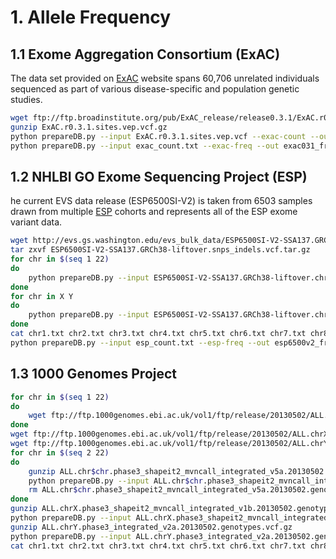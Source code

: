 # 1. Allele Frequency

##  1.1 Exome Aggregation Consortium (ExAC)

The data set provided on [ExAC](http://exac.broadinstitute.org/) website spans 60,706 unrelated individuals sequenced as part of various disease-specific and population genetic studies.

```bash
wget ftp://ftp.broadinstitute.org/pub/ExAC_release/release0.3.1/ExAC.r0.3.1.sites.vep.vcf.gz .
gunzip ExAC.r0.3.1.sites.vep.vcf.gz
python prepareDB.py --input ExAC.r0.3.1.sites.vep.vcf --exac-count --out exac_count.txt
python prepareDB.py --input exac_count.txt --exac-freq --out exac031_freq.txt
```

## 1.2 NHLBI GO Exome Sequencing Project (ESP)

he current EVS data release (ESP6500SI-V2) is taken from 6503 samples drawn from multiple [ESP](http://evs.gs.washington.edu/EVS/) cohorts and represents all of the ESP exome variant data.

```bash
wget http://evs.gs.washington.edu/evs_bulk_data/ESP6500SI-V2-SSA137.GRCh38-liftover.snps_indels.vcf.tar.gz .
tar zxvf ESP6500SI-V2-SSA137.GRCh38-liftover.snps_indels.vcf.tar.gz
for chr in $(seq 1 22)
do
    python prepareDB.py --input ESP6500SI-V2-SSA137.GRCh38-liftover.chr$chr.snps_indels.vcf --esp-count --out chr$chr.txt
done
for chr in X Y
do
    python prepareDB.py --input ESP6500SI-V2-SSA137.GRCh38-liftover.chr$chr.snps_indels.vcf --esp-count --out chr$chr.txt
done
cat chr1.txt chr2.txt chr3.txt chr4.txt chr5.txt chr6.txt chr7.txt chr8.txt chr9.txt chr10.txt chr11.txt chr12.txt chr13.txt chr14.txt chr15.txt chr16.txt chr17.txt chr18.txt chr19.txt chr20.txt chr21.txt chr22.txt chrX.txt chrY.txt > esp_count.txt
python prepareDB.py --input esp_count.txt --esp-freq --out esp6500v2_freq.txt
```

## 1.3 1000 Genomes Project

```bash
for chr in $(seq 1 22)
do
    wget ftp://ftp.1000genomes.ebi.ac.uk/vol1/ftp/release/20130502/ALL.chr$chr.phase3_shapeit2_mvncall_integrated_v5a.20130502.genotypes.vcf.gz
done
wget ftp://ftp.1000genomes.ebi.ac.uk/vol1/ftp/release/20130502/ALL.chrX.phase3_shapeit2_mvncall_integrated_v1b.20130502.genotypes.vcf.gz
wget ftp://ftp.1000genomes.ebi.ac.uk/vol1/ftp/release/20130502/ALL.chrY.phase3_integrated_v2a.20130502.genotypes.vcf.gz
for chr in $(seq 2 22)
do
    gunzip ALL.chr$chr.phase3_shapeit2_mvncall_integrated_v5a.20130502.genotypes.vcf.gz
    python prepareDB.py --input ALL.chr$chr.phase3_shapeit2_mvncall_integrated_v5a.20130502.genotypes.vcf --okg-freq --out chr$chr.txt
    rm ALL.chr$chr.phase3_shapeit2_mvncall_integrated_v5a.20130502.genotypes.vcf
done
gunzip ALL.chrX.phase3_shapeit2_mvncall_integrated_v1b.20130502.genotypes.vcf.gz
python prepareDB.py --input ALL.chrX.phase3_shapeit2_mvncall_integrated_v1b.20130502.genotypes.vcf --okg-freq --out chr23.txt
gunzip ALL.chrY.phase3_integrated_v2a.20130502.genotypes.vcf.gz
python prepareDB.py --input ALL.chrY.phase3_integrated_v2a.20130502.genotypes.vcf --okg-freq --out chr24.txt
cat chr1.txt chr2.txt chr3.txt chr4.txt chr5.txt chr6.txt chr7.txt chr8.txt chr9.txt chr10.txt chr11.txt chr12.txt chr13.txt chr14.txt chr15.txt chr16.txt chr17.txt chr18.txt chr19.txt chr20.txt chr21.txt chr22.txt chr23.txt chr24.txt > 1000gR3_freq.txt
```
